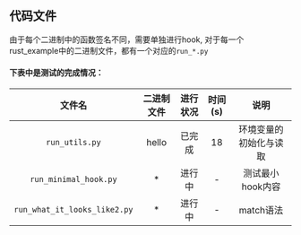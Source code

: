 ## **代码文件**
由于每个二进制中的函数签名不同，需要单独进行hook, 对于每一个rust_example中的二进制文件，都有一个对应的`run_*.py`  
#### 下表中是测试的完成情况：  
|文件名|二进制文件|进行状况|时间(s)|说明|
|:-:|:-:|:-:|:-:|:-:|
|`run_utils.py`|hello|已完成|18|环境变量的初始化与读取|
|`run_minimal_hook.py`|*|进行中|-|测试最小hook内容|
|`run_what_it_looks_like2.py`|*|进行中|-|match语法|





